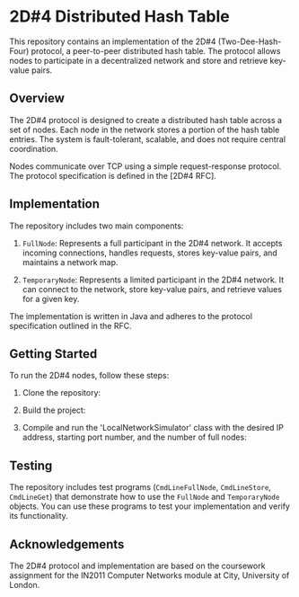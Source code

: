 # 2D#4 Distributed Hash Table

This repository contains an implementation of the 2D#4 (Two-Dee-Hash-Four) protocol, a peer-to-peer distributed hash table. The protocol allows nodes to participate in a decentralized network and store and retrieve key-value pairs.

## Overview

The 2D#4 protocol is designed to create a distributed hash table across a set of nodes. Each node in the network stores a portion of the hash table entries. The system is fault-tolerant, scalable, and does not require central coordination.

Nodes communicate over TCP using a simple request-response protocol. The protocol specification is defined in the [2D#4 RFC].

## Implementation

The repository includes two main components:

1. `FullNode`: Represents a full participant in the 2D#4 network. It accepts incoming connections, handles requests, stores key-value pairs, and maintains a network map.

2. `TemporaryNode`: Represents a limited participant in the 2D#4 network. It can connect to the network, store key-value pairs, and retrieve values for a given key.

The implementation is written in Java and adheres to the protocol specification outlined in the RFC.

## Getting Started

To run the 2D#4 nodes, follow these steps:

1. Clone the repository:

2. Build the project:

3. Compile and run the 'LocalNetworkSimulator' class with the desired IP address, starting port number, and the number of full nodes:

## Testing

The repository includes test programs (`CmdLineFullNode`, `CmdLineStore`, `CmdLineGet`) that demonstrate how to use the `FullNode` and `TemporaryNode` objects. You can use these programs to test your implementation and verify its functionality.

## Acknowledgements

The 2D#4 protocol and implementation are based on the coursework assignment for the IN2011 Computer Networks module at City, University of London.
